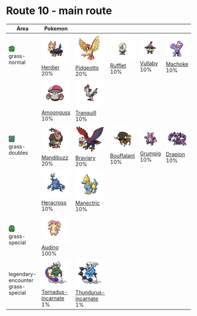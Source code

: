 # Route 10 - main route

| Area                                                                       | Pokemon                                                                                          | &nbsp;                                                                                             | &nbsp;                                                                            | &nbsp;                                                                      | &nbsp;                                                                      | &nbsp;                                                                        |
| -------------------------------------------------------------------------- | ------------------------------------------------------------------------------------------------ | -------------------------------------------------------------------------------------------------- | --------------------------------------------------------------------------------- | --------------------------------------------------------------------------- | --------------------------------------------------------------------------- | ----------------------------------------------------------------------------- |
| ![grass-normal](../../img/items/grass-normal.png)<br/>grass-normal<br/>    | ![herdier](../../img/pokemon/507.png) <br/>[Herdier](/pokemon/507) <br/>20%                      | ![pidgeotto](../../img/pokemon/017.png) <br/>[Pidgeotto](/pokemon/017) <br/>20%                    | ![rufflet](../../img/pokemon/627.png) <br/>[Rufflet](/pokemon/627) <br/>10%       | ![vullaby](../../img/pokemon/629.png) <br/>[Vullaby](/pokemon/629) <br/>10% | ![machoke](../../img/pokemon/067.png) <br/>[Machoke](/pokemon/067) <br/>10% | ![primeape](../../img/pokemon/057.png) <br/>[Primeape](/pokemon/057) <br/>10% |
|                                                                            | ![amoonguss](../../img/pokemon/591.png) <br/>[Amoonguss](/pokemon/591) <br/>10%                  | ![tranquill](../../img/pokemon/520.png) <br/>[Tranquill](/pokemon/520) <br/>10%                    |
| ![grass-doubles](../../img/items/grass-doubles.png)<br/>grass-doubles<br/> | ![mandibuzz](../../img/pokemon/630.png) <br/>[Mandibuzz](/pokemon/630) <br/>20%                  | ![braviary](../../img/pokemon/628.png) <br/>[Braviary](/pokemon/628) <br/>20%                      | ![bouffalant](../../img/pokemon/626.png) <br/>[Bouffalant](/pokemon/626) <br/>10% | ![grumpig](../../img/pokemon/326.png) <br/>[Grumpig](/pokemon/326) <br/>10% | ![drapion](../../img/pokemon/452.png) <br/>[Drapion](/pokemon/452) <br/>10% | ![scrafty](../../img/pokemon/560.png) <br/>[Scrafty](/pokemon/560) <br/>10%   |
|                                                                            | ![heracross](../../img/pokemon/214.png) <br/>[Heracross](/pokemon/214) <br/>10%                  | ![manectric](../../img/pokemon/310.png) <br/>[Manectric](/pokemon/310) <br/>10%                    |
| ![grass-special](../../img/items/grass-special.png)<br/>grass-special<br/> | ![audino](../../img/pokemon/531.png) <br/>[Audino](/pokemon/531) <br/>100%                       |
| legendary-encounter grass-special<br/>                                     | ![tornadus-incarnate](../../img/pokemon/641.png) <br/>[Tornadus-incarnate](/pokemon/641) <br/>1% | ![thundurus-incarnate](../../img/pokemon/642.png) <br/>[Thundurus-incarnate](/pokemon/642) <br/>1% |